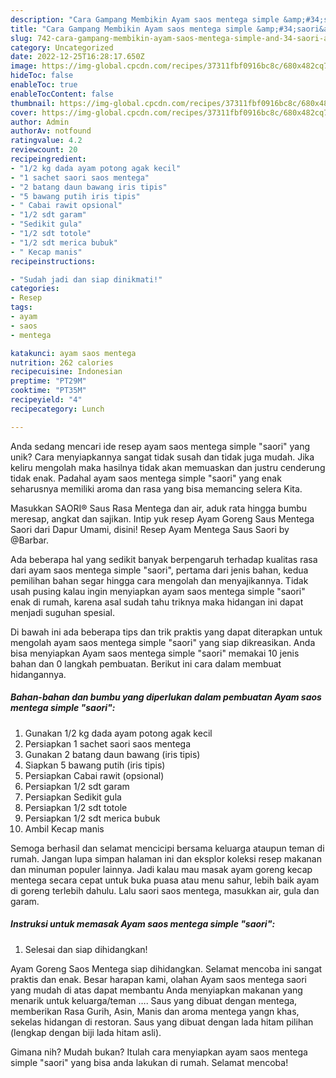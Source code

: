 ```yaml
---
description: "Cara Gampang Membikin Ayam saos mentega simple &amp;#34;saori&amp;#34; yang Lezat"
title: "Cara Gampang Membikin Ayam saos mentega simple &amp;#34;saori&amp;#34; yang Lezat"
slug: 742-cara-gampang-membikin-ayam-saos-mentega-simple-and-34-saori-and-34-yang-lezat
category: Uncategorized
date: 2022-12-25T16:28:17.650Z
image: https://img-global.cpcdn.com/recipes/37311fbf0916bc8c/680x482cq70/ayam-saos-mentega-simple-saori-foto-resep-utama.jpg
hideToc: false
enableToc: true
enableTocContent: false
thumbnail: https://img-global.cpcdn.com/recipes/37311fbf0916bc8c/680x482cq70/ayam-saos-mentega-simple-saori-foto-resep-utama.jpg
cover: https://img-global.cpcdn.com/recipes/37311fbf0916bc8c/680x482cq70/ayam-saos-mentega-simple-saori-foto-resep-utama.jpg
author: Admin
authorAv: notfound
ratingvalue: 4.2
reviewcount: 20
recipeingredient:
- "1/2 kg dada ayam potong agak kecil"
- "1 sachet saori saos mentega"
- "2 batang daun bawang iris tipis"
- "5 bawang putih iris tipis"
- " Cabai rawit opsional"
- "1/2 sdt garam"
- "Sedikit gula"
- "1/2 sdt totole"
- "1/2 sdt merica bubuk"
- " Kecap manis"
recipeinstructions:

- "Sudah jadi dan siap dinikmati!"
categories:
- Resep
tags:
- ayam
- saos
- mentega

katakunci: ayam saos mentega 
nutrition: 262 calories
recipecuisine: Indonesian
preptime: "PT29M"
cooktime: "PT35M"
recipeyield: "4"
recipecategory: Lunch

---
```





Anda sedang mencari ide resep ayam saos mentega simple &#34;saori&#34; yang unik? Cara menyiapkannya sangat tidak susah dan tidak juga mudah. Jika keliru mengolah maka hasilnya tidak akan memuaskan dan justru cenderung tidak enak. Padahal ayam saos mentega simple &#34;saori&#34; yang enak seharusnya memiliki aroma dan rasa yang bisa memancing selera Kita.





Masukkan SAORI® Saus Rasa Mentega dan air, aduk rata hingga bumbu meresap, angkat dan sajikan. Intip yuk resep Ayam Goreng Saus Mentega Saori dari Dapur Umami, disini! Resep Ayam Mentega Saus Saori by @Barbar.

Ada beberapa hal yang sedikit banyak berpengaruh terhadap kualitas rasa dari ayam saos mentega simple &#34;saori&#34;, pertama dari jenis bahan, kedua pemilihan bahan segar hingga cara mengolah dan menyajikannya. Tidak usah pusing kalau ingin menyiapkan ayam saos mentega simple &#34;saori&#34; enak di rumah, karena asal sudah tahu triknya maka hidangan ini dapat menjadi suguhan spesial.






Di bawah ini ada beberapa tips dan trik praktis yang dapat diterapkan untuk mengolah ayam saos mentega simple &#34;saori&#34; yang siap dikreasikan. Anda bisa menyiapkan Ayam saos mentega simple &#34;saori&#34; memakai 10 jenis bahan dan 0 langkah pembuatan. Berikut ini cara dalam membuat hidangannya.

<!--inarticleads1-->

##### Bahan-bahan dan bumbu yang diperlukan dalam pembuatan Ayam saos mentega simple &#34;saori&#34;:

1. Gunakan 1/2 kg dada ayam potong agak kecil
1. Persiapkan 1 sachet saori saos mentega
1. Gunakan 2 batang daun bawang (iris tipis)
1. Siapkan 5 bawang putih (iris tipis)
1. Persiapkan  Cabai rawit (opsional)
1. Persiapkan 1/2 sdt garam
1. Persiapkan Sedikit gula
1. Persiapkan 1/2 sdt totole
1. Persiapkan 1/2 sdt merica bubuk
1. Ambil  Kecap manis


Semoga berhasil dan selamat mencicipi bersama keluarga ataupun teman di rumah. Jangan lupa simpan halaman ini dan eksplor koleksi resep makanan dan minuman populer lainnya. Jadi kalau mau masak ayam goreng kecap mentega secara cepat untuk buka puasa atau menu sahur, lebih baik ayam di goreng terlebih dahulu. Lalu saori saos mentega, masukkan air, gula dan garam. 

<!--inarticleads2-->

##### Instruksi untuk memasak Ayam saos mentega simple &#34;saori&#34;:


1. Selesai dan siap dihidangkan!

Ayam Goreng Saos Mentega siap dihidangkan. Selamat mencoba ini sangat praktis dan enak. Besar harapan kami, olahan Ayam saos mentega saori yang mudah di atas dapat membantu Anda menyiapkan makanan yang menarik untuk keluarga/teman …. Saus yang dibuat dengan mentega, memberikan Rasa Gurih, Asin, Manis dan aroma mentega yangn khas, sekelas hidangan di restoran. Saus yang dibuat dengan lada hitam pilihan (lengkap dengan biji lada hitam asli). 

Gimana nih? Mudah bukan? Itulah cara menyiapkan ayam saos mentega simple &#34;saori&#34; yang bisa anda lakukan di rumah. Selamat mencoba!

